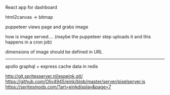 React app for dashboard

html2canvas -> bitmap

puppeteer views page and grabs image

how is image served....
(maybe the puppeteer step uploads it and this happens in a cron job)

dimensions of image should be defined in URL

---

apollo graphql + express
cache data in redis

http://git.spritesserver.nl/espeink.git/
https://github.com/Oliv4945/eink/blob/master/server/pixelserver.js
https://spritesmods.com/?art=einkdisplay&page=7

